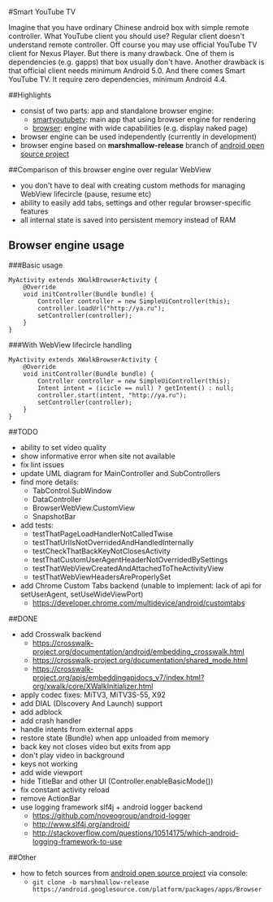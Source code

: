 #Smart YouTube TV

Imagine that you have ordinary Chinese android box with simple remote controller.
What YouTube client you should use? Regular client doesn't understand remote controller.
Off course you may use official YouTube TV client for Nexus Player. But there is many drawback. 
One of them is dependencies (e.g. gapps) that box usually don't have.
Another drawback is that official client needs minimum Android 5.0. 
And there comes Smart YouTube TV. It require zero dependencies, minimum Android 4.4.

##Highlights
- consist of two parts: app and standalone browser engine:
	- [smartyoutubetv]: main app that using browser engine for rendering
	- [browser]: engine with wide capabilities (e.g. display naked page) 
- browser engine can be used independently (currently in development)
- browser engine based on **marshmallow-release** branch of [android open source project][browser-origin]

##Comparison of this browser engine over regular WebView
- you don't have to deal with creating custom methods for managing WebView lifecircle (pause, resume etc)
- ability to easily add tabs, settings and other regular browser-specific features
- all internal state is saved into persistent memory instead of RAM

## Browser engine usage
###Basic usage
```
MyActivity extends XWalkBrowserActivity {
	@Override
	void initController(Bundle bundle) {
		Controller controller = new SimpleUiController(this);
		controller.loadUrl("http://ya.ru");
		setController(controller);
	}
}
```
###With WebView lifecircle handling
```
MyActivity extends XWalkBrowserActivity {
	@Override
	void initController(Bundle bundle) {
		Controller controller = new SimpleUiController(this);
		Intent intent = (icicle == null) ? getIntent() : null;
		controller.start(intent, "http://ya.ru");
		setController(controller);
	}
}
```

##TODO
- ability to set video quality
- show informative error when site not available
- fix lint issues
- update UML diagram for MainController and SubControllers
- find more details: 
	- TabControl.SubWindow
	- DataController
	- BrowserWebView.CustomView
	- SnapshotBar
- add tests:
  - testThatPageLoadHandlerNotCalledTwise
  - testThatUrlIsNotOverridedAndHandledInternally
  - testCheckThatBackKeyNotClosesActivity
  - testThatCustomUserAgentHeaderNotOverridedBySettings
  - testThatWebViewCreatedAndAttachedToTheActivityView
  - testThatWebViewHeadersAreProperlySet
- add Chrome Custom Tabs backend (unable to implement: lack of api for setUserAgent, setUseWideViewPort)
  - https://developer.chrome.com/multidevice/android/customtabs

##DONE
- add Crosswalk backend
  - https://crosswalk-project.org/documentation/android/embedding_crosswalk.html
  - https://crosswalk-project.org/documentation/shared_mode.html
  - https://crosswalk-project.org/apis/embeddingapidocs_v7/index.html?org/xwalk/core/XWalkInitializer.html
- apply codec fixes: MiTV3, MiTV3S-55, X92
- add DIAL (DIscovery And Launch) support
- add adblock
- add crash handler
- handle intents from external apps
- restore state (Bundle) when app unloaded from memory
- back key not closes video but exits from app
- don't play video in background
- keys not working
- add wide viewport
- hide TitleBar and other UI (Controller.enableBasicMode())
- fix constant activity reload
- remove ActionBar
- use logging framework slf4j + android logger backend
  - https://github.com/noveogroup/android-logger
  - http://www.slf4j.org/android/
  - http://stackoverflow.com/questions/10514175/which-android-logging-framework-to-use

##Other
- how to fetch sources from [android open source project][browser-origin] via console:
	- `git clone -b marshmallow-release https://android.googlesource.com/platform/packages/apps/Browser`

[browser-origin]: https://android.googlesource.com/platform/packages/apps/Browser
[smartyoutubetv]: https://github.com/yuliskov/SmartYouTubeTV/tree/master/smartyoutubetv
[browser]: https://github.com/yuliskov/SmartYouTubeTV/tree/master/browser

